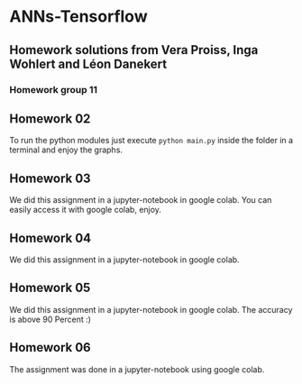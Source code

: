 # ANNs-Tensorflow

## Homework solutions from Vera Proiss, Inga Wohlert and Léon Danekert
### Homework group 11


## Homework 02
To run the python modules just execute `python main.py` inside the folder in a terminal and enjoy the graphs.


## Homework 03
We did this assignment in a jupyter-notebook in google colab. You can easily access it with google colab, enjoy.

## Homework 04

We did this assignment in a jupyter-notebook in google colab.

## Homework 05

We did this assignment in a jupyter-notebook in google colab. The accuracy is above 90 Percent :)

## Homework 06

The assignment was done in a jupyter-notebook using google colab.
